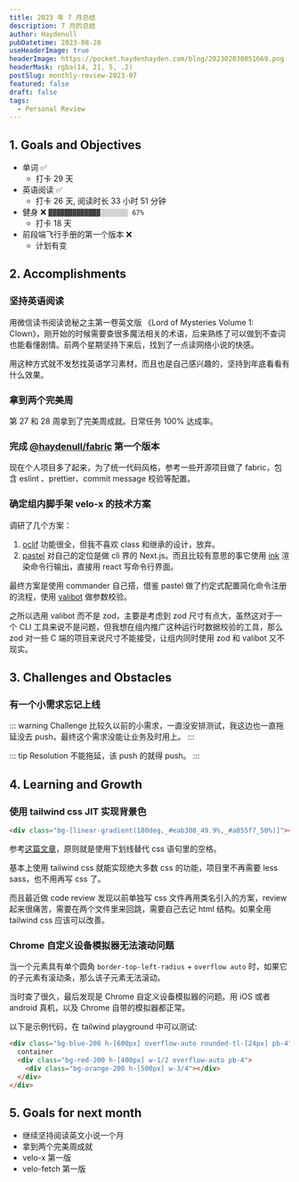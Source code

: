 ```yaml
---
title: 2023 年 7 月总结
description: 7 月的总结
author: Haydenull
pubDatetime: 2023-08-20
useHeaderImage: true
headerImage: https://pocket.haydenhayden.com/blog/202302030851669.png
headerMask: rgba(14, 21, 5, .2)
postSlug: monthly-review-2023-07
featured: false
draft: false
tags:
  - Personal Review
---
```


## 1. Goals and Objectives

- 单词 ✅
  - 打卡 29 天
- 英语阅读 ✅
  - 打卡 26 天, 阅读时长 33 小时 51 分钟
- 健身 ❌ `▓▓▓▓▓▓▓▓▓▓▓▓▓░░░░░░░ 67%`
  - 打卡 18 天
- 前段端飞行手册的第一个版本 ❌
  - 计划有变

## 2. Accomplishments

### 坚持英语阅读

用微信读书阅读诡秘之主第一卷英文版 《Lord of Mysteries Volume 1: Clown》，刚开始的时候需要查很多魔法相关的术语，后来熟练了可以做到不查词也能看懂剧情。前两个星期坚持下来后，找到了一点读网络小说的快感。

用这种方式就不发愁找英语学习素材，而且也是自己感兴趣的，坚持到年底看看有什么效果。

### 拿到两个完美周

第 27 和 28 周拿到了完美周成就。日常任务 100% 达成率。

### 完成 [@haydenull/fabric](https://github.com/haydenull/fabric) 第一个版本

现在个人项目多了起来，为了统一代码风格，参考一些开源项目做了 fabric，包含 eslint 、prettier、commit message 校验等配置。

### 确定组内脚手架 velo-x 的技术方案

调研了几个方案：

1. [oclif](https://github.com/oclif/oclif) 功能很全，但我不喜欢 class 和继承的设计，放弃。
2. [pastel](https://github.com/vadimdemedes/pastel) 对自己的定位是做 cli 界的 Next.js。而且比较有意思的事它使用 [ink](https://github.com/vadimdemedes/ink) 渲染命令行输出，直接用 react 写命令行界面。

最终方案是使用 commander 自己搭，借鉴 pastel 做了约定式配置简化命令注册的流程，使用 [valibot](https://valibot.dev/) 做参数校验。

之所以选用 valibot 而不是 zod，主要是考虑到 zod 尺寸有点大，虽然这对于一个 CLI 工具来说不是问题，但我想在组内推广这种运行时数据校验的工具，那么 zod 对一些 C 端的项目来说尺寸不能接受，让组内同时使用 zod 和 valibot 又不现实。

## 3. Challenges and Obstacles

### 有一个小需求忘记上线

::: warning Challenge
比较久以前的小需求，一直没安排测试，我这边也一直拖延没去 push，最终这个需求没能让业务及时用上。
:::

::: tip Resolution
不能拖延，该 push 的就得 push。
:::

## 4. Learning and Growth

### 使用 tailwind css JIT 实现背景色

```html
<div class="bg-[linear-gradient(180deg,_#eab308_49.9%,_#a855f7_50%)]"></div>
```

参考[这篇文章](https://www.hyperui.dev/blog/custom-gradients-with-tailwindcss-jit)，原则就是使用下划线替代 css 语句里的空格。

基本上使用 tailwind css 就能实现绝大多数 css 的功能，项目里不再需要 less sass，也不用再写 css 了。

而且最近做 code review 发现以前单独写 css 文件再用类名引入的方案，review 起来很痛苦，需要在两个文件里来回跳，需要自己去记 html 结构。如果全用 tailwind css 应该可以改善。

### Chrome 自定义设备模拟器无法滚动问题

当一个元素具有单个圆角 `border-top-left-radius` + `overflow auto` 时，如果它的子元素有滚动条，那么该子元素无法滚动。

当时查了很久，最后发现是 Chrome 自定义设备模拟器的问题。用 iOS 或者 android 真机，以及 Chrome 自带的模拟器都正常。

以下是示例代码，在 tailwind playground 中可以测试:

```html
<div class="bg-blue-200 h-[600px] overflow-auto rounded-tl-[24px] pb-4">
  container
  <div class="bg-red-200 h-[400px] w-1/2 overflow-auto pb-4">
    <div class="bg-orange-200 h-[500px] w-3/4"></div>
  </div>
</div>
```

## 5. Goals for next month

- 继续坚持阅读英文小说一个月
- 拿到两个完美周成就
- velo-x 第一版
- velo-fetch 第一版
